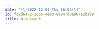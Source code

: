 ```yaml
---
date: "\\[2022-12-01 Thu 16:03\\]"
id: fc2d6472-1056-4ebd-9a94-b0a907e2bad9
title: Wisecrack
---
```


